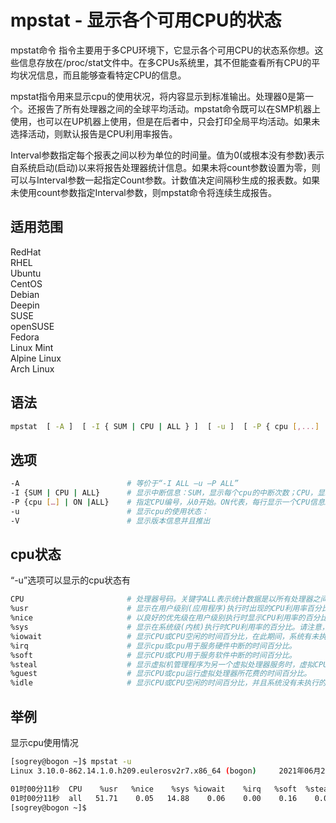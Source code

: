 # mpstat - 显示各个可用CPU的状态

mpstat命令 指令主要用于多CPU环境下，它显示各个可用CPU的状态系你想。这些信息存放在/proc/stat文件中。在多CPUs系统里，其不但能查看所有CPU的平均状况信息，而且能够查看特定CPU的信息。

mpstat指令用来显示cpu的使用状况，将内容显示到标准输出。处理器0是第一个。还报告了所有处理器之间的全球平均活动。mpstat命令既可以在SMP机器上使用，也可以在UP机器上使用，但是在后者中，只会打印全局平均活动。如果未选择活动，则默认报告是CPU利用率报告。

Interval参数指定每个报表之间以秒为单位的时间量。值为0(或根本没有参数)表示自系统启动(启动)以来将报告处理器统计信息。如果未将count参数设置为零，则可以与Interval参数一起指定Count参数。计数值决定间隔秒生成的报表数。如果未使用count参数指定Interval参数，则mpstat命令将连续生成报告。

## 适用范围

<!-- <div class="svg linux">Linux</div> -->
<div class="svg redhat">RedHat</div>
<div class="svg rhel">RHEL</div>
<div class="svg ubuntu">Ubuntu</div>
<div class="svg centos">CentOS</div>
<div class="svg debian">Debian</div>
<div class="svg deepin">Deepin</div>
<div class="svg suse">SUSE</div>
<div class="svg opensuse">openSUSE</div>
<div class="svg fedora">Fedora</div>
<div class="svg linuxmint">Linux Mint</div>
<!-- <div class="svg mxlinux">MX Linux</div> -->
<div class="svg alpinelinux">Alpine Linux</div>
<div class="svg archlinux">Arch Linux</div>

## 语法

``` bash
mpstat  [ -A ]  [ -I { SUM | CPU | ALL } ]  [ -u ]  [ -P { cpu [,...] | ON | ALL} ]  [ -V ]  [ interval [ count ] ]
```

## 选项

``` bash
-A                        # 等价于“-I ALL –u –P ALL”
-I {SUM | CPU | ALL}      # 显示中断信息：SUM，显示每个cpu的中断次数；CPU，显示每秒收到的中断次数；ALL，等同于同时具备SUM和CPU属性
-P {cpu […] | ON |ALL}    # 指定CPU编号，从0开始。ON代表，每行显示一个CPU信息。ALL代表显示所有的cpu信息
-u                        # 显示cpu的使用状态：
-V                        # 显示版本信息并且推出
```
## cpu状态
“-u”选项可以显示的cpu状态有
``` bash
CPU                       # 处理器号码。关键字ALL表示统计数据是以所有处理器之间的平均值计算的。
%usr                      # 显示在用户级别(应用程序)执行时出现的CPU利用率百分比。
%nice                     # 以良好的优先级在用户级别执行时显示CPU利用率的百分比。
%sys                      # 显示在系统级(内核)执行时CPU利用率的百分比。请注意，这不包括用于服务硬件和软件中断的时间。
%iowait                   # 显示CPU或CPU空闲的时间百分比，在此期间，系统有未执行的磁盘I/O请求。
%irq                      # 显示cpu或cpu用于服务硬件中断的时间百分比。
%soft                     # 显示CPU或CPU用于服务软件中断的时间百分比。
%steal                    # 显示虚拟机管理程序为另一个虚拟处理器服务时，虚拟CPU或CPU在非自愿等待中花费的时间百分比。
%guest                    # 显示CPU或cpu运行虚拟处理器所花费的时间百分比。
%idle                     # 显示CPU或CPU空闲的时间百分比，并且系统没有未执行的磁盘I/O请求。
```
## 举例
显示cpu使用情况
``` bash
[sogrey@bogon ~]$ mpstat -u
Linux 3.10.0-862.14.1.0.h209.eulerosv2r7.x86_64 (bogon) 	2021年06月26日 _x86_64_	(1 CPU)

01时00分11秒  CPU    %usr   %nice    %sys %iowait    %irq   %soft  %steal  %guest  %gnice   %idle
01时00分11秒  all   51.71    0.05   14.88    0.06    0.00    0.16    0.00    0.00    0.00   33.14
[sogrey@bogon ~]$ 
```


